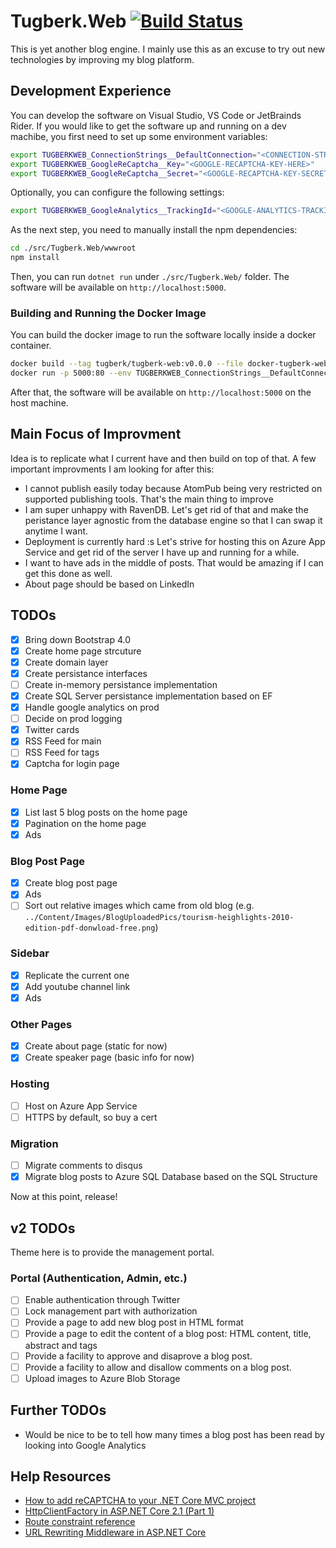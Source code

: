 # Tugberk.Web [![Build Status](https://travis-ci.com/tugberkugurlu/tugberk-web.svg?token=bSbyNzszQnYLxQxRyPu1&branch=master)](https://travis-ci.com/tugberkugurlu/tugberk-web)

This is yet another blog engine. I mainly use this as an excuse to try out new technologies by improving my blog platform.

## Development Experience

You can develop the software on Visual Studio, VS Code or JetBrainds Rider. If you would like to get the software up and running on a dev machibe, you first need to set up some environment variables:

```bash
export TUGBERKWEB_ConnectionStrings__DefaultConnection="<CONNECTION-STRING-HERE>"
export TUGBERKWEB_GoogleReCaptcha__Key="<GOOGLE-RECAPTCHA-KEY-HERE>"
export TUGBERKWEB_GoogleReCaptcha__Secret="<GOOGLE-RECAPTCHA-KEY-SECRET>"
```

Optionally, you can configure the following settings:

```bash
export TUGBERKWEB_GoogleAnalytics__TrackingId="<GOOGLE-ANALYTICS-TRACKINGID-HERE>"
```

As the next step, you need to manually install the npm dependencies:

```bash
cd ./src/Tugberk.Web/wwwroot
npm install
```

Then, you can run `dotnet run` under `./src/Tugberk.Web/` folder. The software will be available on `http://localhost:5000`.

### Building and Running the Docker Image

You can build the docker image to run the software locally inside a docker container.

```bash
docker build --tag tugberk/tugberk-web:v0.0.0 --file docker-tugberk-web.dockerfile --build-arg BUILDCONFIG=RELEASE .
docker run -p 5000:80 --env TUGBERKWEB_ConnectionStrings__DefaultConnection="<CONNECTION-STRING-HERE>" --env TUGBERKWEB_GoogleReCaptcha__Key="<GOOGLE-RECAPTCHA-KEY-HERE>" --env TUGBERKWEB_GoogleReCaptcha__Secret="<GOOGLE-RECAPTCHA-KEY-SECRET>" tugberk/tugberk-web:v0.0.0
```

After that, the software will be available on `http://localhost:5000` on the host machine.

## Main Focus of Improvment

Idea is to replicate what I current have and then build on top of that. A few important improvments I am looking for after this:

 - I cannot publish easily today because AtomPub being very restricted on supported publishing tools. That's the main thing to improve
 - I am super unhappy with RavenDB. Let's get rid of that and make the peristance layer agnostic from the database engine so that I can swap it anytime I want.
 - Deployment is currently hard :s Let's strive for hosting this on Azure App Service and get rid of the server I have up and running for a while.
 - I want to have ads in the middle of posts. That would be amazing if I can get this done as well.
 - About page should be based on LinkedIn

## TODOs

 - [x] Bring down Bootstrap 4.0
 - [x] Create home page strcuture
 - [x] Create domain layer
 - [x] Create persistance interfaces
 - [ ] Create in-memory persistance implementation
 - [x] Create SQL Server persistance implementation based on EF
 - [x] Handle google analytics on prod
 - [ ] Decide on prod logging
 - [x] Twitter cards
 - [x] RSS Feed for main
 - [ ] RSS Feed for tags
 - [x] Captcha for login page

### Home Page

 - [x] List last 5 blog posts on the home page
 - [x] Pagination on the home page
 - [x] Ads

### Blog Post Page

 - [x] Create blog post page
 - [x] Ads
 - [ ] Sort out relative images which came from old blog (e.g. `../Content/Images/BlogUploadedPics/tourism-heighlights-2010-edition-pdf-donwload-free.png`)

### Sidebar

 - [x] Replicate the current one
 - [x] Add youtube channel link
 - [x] Ads

### Other Pages

 - [x] Create about page (static for now)
 - [x] Create speaker page (basic info for now)

### Hosting

 - [ ] Host on Azure App Service
 - [ ] HTTPS by default, so buy a cert

### Migration

 - [ ] Migrate comments to disqus
 - [x] Migrate blog posts to Azure SQL Database based on the SQL Structure

Now at this point, release!

## v2 TODOs

Theme here is to provide the management portal.

### Portal (Authentication, Admin, etc.)

 - [ ] Enable authentication through Twitter
 - [ ] Lock management part with authorization
 - [ ] Provide a page to add new blog post in HTML format
 - [ ] Provide a page to edit the content of a blog post: HTML content, title, abstract and tags
 - [ ] Provide a facility to approve and disaprove a blog post.
 - [ ] Provide a facility to allow and disallow comments on a blog post.
 - [ ] Upload images to Azure Blob Storage

## Further TODOs

 - Would be nice to be to tell how many times a blog post has been read by looking into Google Analytics

## Help Resources

 - [How to add reCAPTCHA to your .NET Core MVC project](https://retifrav.github.io/blog/2017/08/23/dotnet-core-mvc-recaptcha/)
 - [HttpClientFactory in ASP.NET Core 2.1 (Part 1)](https://www.stevejgordon.co.uk/introduction-to-httpclientfactory-aspnetcore)
 - [Route constraint reference](https://docs.microsoft.com/en-us/aspnet/core/fundamentals/routing?view=aspnetcore-2.2#route-constraint-reference)
 - [URL Rewriting Middleware in ASP.NET Core](https://docs.microsoft.com/en-us/aspnet/core/fundamentals/url-rewriting?view=aspnetcore-2.2)